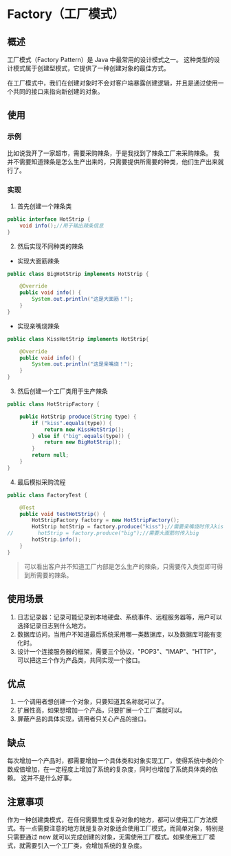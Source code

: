 # Factory（工厂模式） #
## 概述 ##
工厂模式（Factory Pattern）是 Java 中最常用的设计模式之一。 这种类型的设计模式属于创建型模式，它提供了一种创建对象的最佳方式。

在工厂模式中，我们在创建对象时不会对客户端暴露创建逻辑，并且是通过使用一个共同的接口来指向新创建的对象。

## 使用 ##
### 示例 ###
比如说我开了一家超市，需要采购辣条，于是我找到了辣条工厂来采购辣条。 我并不需要知道辣条是怎么生产出来的，只需要提供所需要的种类，他们生产出来就行了。

### 实现 ###
1. 首先创建一个辣条类
```Java
public interface HotStrip {
    void info();//用于输出辣条信息
}
```
2. 然后实现不同种类的辣条
- 实现大面筋辣条
```Java
public class BigHotStrip implements HotStrip {

    @Override
    public void info() {
        System.out.println("这是大面筋！");
    }
}
```
- 实现亲嘴烧辣条
```Java
public class KissHotStrip implements HotStrip{

    @Override
    public void info() {
        System.out.println("这是亲嘴烧！");
    }
}
```
3. 然后创建一个工厂类用于生产辣条
```Java
public class HotStripFactory {

    public HotStrip produce(String type) {
        if ("kiss".equals(type)) {
            return new KissHotStrip();
        } else if ("big".equals(type)) {
            return new BigHotStrip();
        }
        return null;
    }
}
```
4. 最后模拟采购流程
```Java
public class FactoryTest {

    @Test
    public void testHotStrip() {
        HotStripFactory factory = new HotStripFactory();
        HotStrip hotStrip = factory.produce("kiss");//需要亲嘴烧时传入kiss
//        hotStrip = factory.produce("big");//需要大面筋时传入big
        hotStrip.info();
    }
}
```
> 可以看出客户并不知道工厂内部是怎么生产的辣条，只需要传入类型即可得到所需要的辣条。

## 使用场景 ##
1. 日志记录器：记录可能记录到本地硬盘、系统事件、远程服务器等，用户可以选择记录日志到什么地方。 
2. 数据库访问，当用户不知道最后系统采用哪一类数据库，以及数据库可能有变化时。 
3. 设计一个连接服务器的框架，需要三个协议，"POP3"、"IMAP"、"HTTP"，可以把这三个作为产品类，共同实现一个接口。

## 优点 ##
1. 一个调用者想创建一个对象，只要知道其名称就可以了。
2. 扩展性高，如果想增加一个产品，只要扩展一个工厂类就可以。
3. 屏蔽产品的具体实现，调用者只关心产品的接口。
## 缺点 ##
每次增加一个产品时，都需要增加一个具体类和对象实现工厂，使得系统中类的个数成倍增加，在一定程度上增加了系统的复杂度，同时也增加了系统具体类的依赖。 这并不是什么好事。

## 注意事项 ##
作为一种创建类模式，在任何需要生成复杂对象的地方，都可以使用工厂方法模式。有一点需要注意的地方就是复杂对象适合使用工厂模式，而简单对象，特别是只需要通过 new 就可以完成创建的对象，无需使用工厂模式。如果使用工厂模式，就需要引入一个工厂类，会增加系统的复杂度。
